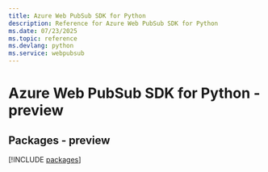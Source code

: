 ```yaml
---
title: Azure Web PubSub SDK for Python
description: Reference for Azure Web PubSub SDK for Python
ms.date: 07/23/2025
ms.topic: reference
ms.devlang: python
ms.service: webpubsub
---
```

# Azure Web PubSub SDK for Python - preview
## Packages - preview
[!INCLUDE [packages](web-pubsub-index.md)]